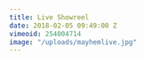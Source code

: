 ```yaml
---
title: Live Showreel
date: 2018-02-05 09:49:00 Z
vimeoid: 254004714
image: "/uploads/mayhemlive.jpg"
---
```


